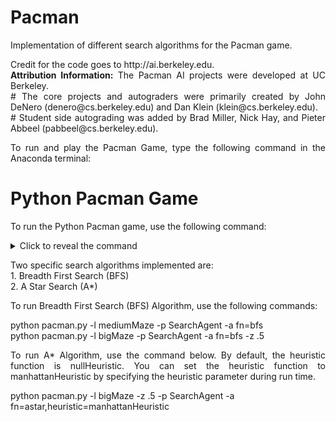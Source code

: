 # Pacman
Implementation of different search algorithms for the Pacman game.

<p align="justify">Credit for the code goes to http://ai.berkeley.edu.<br/><b>Attribution Information:</b> The Pacman AI projects were developed at UC Berkeley.<br/>
# The core projects and autograders were primarily created by John DeNero (denero@cs.berkeley.edu) and Dan Klein (klein@cs.berkeley.edu).<br/>
# Student side autograding was added by Brad Miller, Nick Hay, and Pieter Abbeel (pabbeel@cs.berkeley.edu).</p>

<p align="justify">To run and play the Pacman Game, type the following command in the Anaconda terminal:<br/></p>

# Python Pacman Game

To run the Python Pacman game, use the following command:

<details>
<summary>Click to reveal the command</summary>

```bash
python pacman.py
```
</details>

<p align="justify"> Two specific search algorithms implemented are: <br/>1. Breadth First Search (BFS) <br/>2. A Star Search (A*)</p>

<p align="justify"> To run Breadth First Search (BFS) Algorithm, use the following commands:</p>

<p>python pacman.py -l mediumMaze -p SearchAgent -a fn=bfs <br/>
python pacman.py -l bigMaze -p SearchAgent -a fn=bfs -z .5</p>

<p align="justify"> To run A* Algorithm, use the command below. By default, the heuristic function is nullHeuristic. You can set the heuristic function to manhattanHeuristic by specifying the heuristic parameter during run time.</p>

<p>python pacman.py -l bigMaze -z .5 -p SearchAgent -a fn=astar,heuristic=manhattanHeuristic</p>
